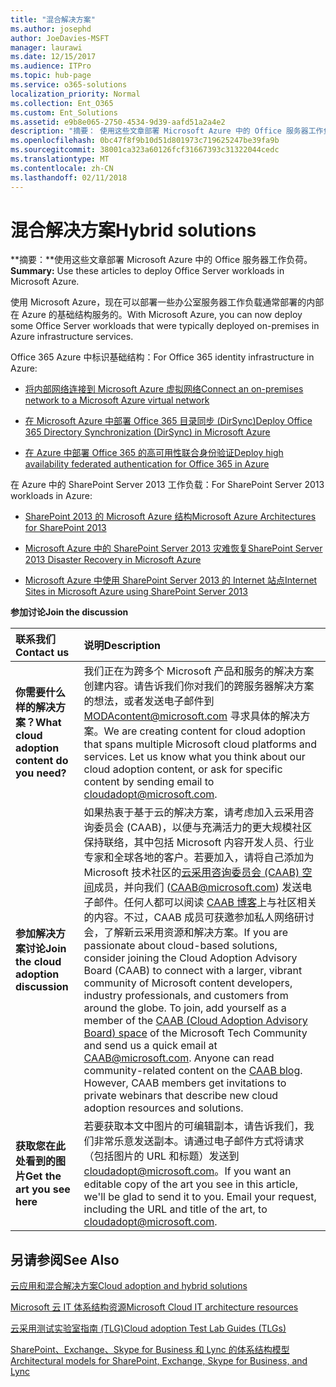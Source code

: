 ```yaml
---
title: "混合解决方案"
ms.author: josephd
author: JoeDavies-MSFT
manager: laurawi
ms.date: 12/15/2017
ms.audience: ITPro
ms.topic: hub-page
ms.service: o365-solutions
localization_priority: Normal
ms.collection: Ent_O365
ms.custom: Ent_Solutions
ms.assetid: e9b8e065-2750-4534-9d39-aafd51a2a4e2
description: "摘要： 使用这些文章部署 Microsoft Azure 中的 Office 服务器工作负荷。"
ms.openlocfilehash: 0bc47f8f9b10d51d801973c719625247be39fa9b
ms.sourcegitcommit: 38001ca323a60126fcf31667393c31322044cedc
ms.translationtype: MT
ms.contentlocale: zh-CN
ms.lasthandoff: 02/11/2018
---
```

# <a name="hybrid-solutions"></a><span data-ttu-id="64181-103">混合解决方案</span><span class="sxs-lookup"><span data-stu-id="64181-103">Hybrid solutions</span></span>

 <span data-ttu-id="64181-104">**摘要：**使用这些文章部署 Microsoft Azure 中的 Office 服务器工作负荷。</span><span class="sxs-lookup"><span data-stu-id="64181-104">**Summary:** Use these articles to deploy Office Server workloads in Microsoft Azure.</span></span>
  
<span data-ttu-id="64181-105">使用 Microsoft Azure，现在可以部署一些办公室服务器工作负载通常部署的内部在 Azure 的基础结构服务的。</span><span class="sxs-lookup"><span data-stu-id="64181-105">With Microsoft Azure, you can now deploy some Office Server workloads that were typically deployed on-premises in Azure infrastructure services.</span></span>
  
<span data-ttu-id="64181-106">Office 365 Azure 中标识基础结构：</span><span class="sxs-lookup"><span data-stu-id="64181-106">For Office 365 identity infrastructure in Azure:</span></span>
  
- [<span data-ttu-id="64181-107">将内部网络连接到 Microsoft Azure 虚拟网络</span><span class="sxs-lookup"><span data-stu-id="64181-107">Connect an on-premises network to a Microsoft Azure virtual network</span></span>](connect-an-on-premises-network-to-a-microsoft-azure-virtual-network.md)
    
- [<span data-ttu-id="64181-108">在 Microsoft Azure 中部署 Office 365 目录同步 (DirSync)</span><span class="sxs-lookup"><span data-stu-id="64181-108">Deploy Office 365 Directory Synchronization (DirSync) in Microsoft Azure</span></span>](deploy-office-365-directory-synchronization-dirsync-in-microsoft-azure.md)
    
- [<span data-ttu-id="64181-109">在 Azure 中部署 Office 365 的高可用性联合身份验证</span><span class="sxs-lookup"><span data-stu-id="64181-109">Deploy high availability federated authentication for Office 365 in Azure</span></span>](deploy-high-availability-federated-authentication-for-office-365-in-azure.md)
    
<span data-ttu-id="64181-110">在 Azure 中的 SharePoint Server 2013 工作负载：</span><span class="sxs-lookup"><span data-stu-id="64181-110">For SharePoint Server 2013 workloads in Azure:</span></span>
  
- [<span data-ttu-id="64181-111">SharePoint 2013 的 Microsoft Azure 结构</span><span class="sxs-lookup"><span data-stu-id="64181-111">Microsoft Azure Architectures for SharePoint 2013</span></span>](microsoft-azure-architectures-for-sharepoint-2013.md)
    
- [<span data-ttu-id="64181-112">Microsoft Azure 中的 SharePoint Server 2013 灾难恢复</span><span class="sxs-lookup"><span data-stu-id="64181-112">SharePoint Server 2013 Disaster Recovery in Microsoft Azure</span></span>](sharepoint-server-2013-disaster-recovery-in-microsoft-azure.md)
    
- [<span data-ttu-id="64181-113">Microsoft Azure 中使用 SharePoint Server 2013 的 Internet 站点</span><span class="sxs-lookup"><span data-stu-id="64181-113">Internet Sites in Microsoft Azure using SharePoint Server 2013</span></span>](internet-sites-in-microsoft-azure-using-sharepoint-server-2013.md)
  
    
<span data-ttu-id="64181-114">**参加讨论**</span><span class="sxs-lookup"><span data-stu-id="64181-114">**Join the discussion**</span></span>

|<span data-ttu-id="64181-115">**联系我们**</span><span class="sxs-lookup"><span data-stu-id="64181-115">**Contact us**</span></span>|<span data-ttu-id="64181-116">**说明**</span><span class="sxs-lookup"><span data-stu-id="64181-116">**Description**</span></span>|
|:-----|:-----|
|<span data-ttu-id="64181-117">**你需要什么样的解决方案？**</span><span class="sxs-lookup"><span data-stu-id="64181-117">**What cloud adoption content do you need?**</span></span> <br/> |<span data-ttu-id="64181-p101">我们正在为跨多个 Microsoft 产品和服务的解决方案创建内容。请告诉我们你对我们的跨服务器解决方案的想法，或者发送电子邮件到 [MODAcontent@microsoft.com](mailto:cloudadopt@microsoft.com?Subject=[Cloud%20Adoption%20Content%20Feedback]:%20) 寻求具体的解决方案。</span><span class="sxs-lookup"><span data-stu-id="64181-p101">We are creating content for cloud adoption that spans multiple Microsoft cloud platforms and services. Let us know what you think about our cloud adoption content, or ask for specific content by sending email to [cloudadopt@microsoft.com](mailto:cloudadopt@microsoft.com?Subject=[Cloud%20Adoption%20Content%20Feedback]:%20).  </span></span><br/> |
|<span data-ttu-id="64181-120">**参加解决方案讨论**</span><span class="sxs-lookup"><span data-stu-id="64181-120">**Join the cloud adoption discussion**</span></span> <br/> |<span data-ttu-id="64181-p102">如果热衷于基于云的解决方案，请考虑加入云采用咨询委员会 (CAAB)，以便与充满活力的更大规模社区保持联络，其中包括 Microsoft 内容开发人员、行业专家和全球各地的客户。若要加入，请将自己添加为 Microsoft 技术社区的[云采用咨询委员会 (CAAB) 空间](https://aka.ms/caab)成员，并向我们 ([CAAB@microsoft.com](mailto:caab@microsoft.com?Subject=I%20just%20joined%20the%20Cloud%20Adoption%20Advisory%20Board!)) 发送电子邮件。任何人都可以阅读 [CAAB 博客](https://blogs.technet.com/b/solutions_advisory_board/)上与社区相关的内容。不过，CAAB 成员可获邀参加私人网络研讨会，了解新云采用资源和解决方案。</span><span class="sxs-lookup"><span data-stu-id="64181-p102">If you are passionate about cloud-based solutions, consider joining the Cloud Adoption Advisory Board (CAAB) to connect with a larger, vibrant community of Microsoft content developers, industry professionals, and customers from around the globe. To join, add yourself as a member of the [CAAB (Cloud Adoption Advisory Board) space](https://aka.ms/caab) of the Microsoft Tech Community and send us a quick email at [CAAB@microsoft.com](mailto:caab@microsoft.com?Subject=I%20just%20joined%20the%20Cloud%20Adoption%20Advisory%20Board!). Anyone can read community-related content on the [CAAB blog](https://blogs.technet.com/b/solutions_advisory_board/). However, CAAB members get invitations to private webinars that describe new cloud adoption resources and solutions.  </span></span><br/> |
|<span data-ttu-id="64181-124">**获取您在此处看到的图片**</span><span class="sxs-lookup"><span data-stu-id="64181-124">**Get the art you see here**</span></span> <br/> |<span data-ttu-id="64181-p103">若要获取本文中图片的可编辑副本，请告诉我们，我们非常乐意发送副本。请通过电子邮件方式将请求（包括图片的 URL 和标题）发送到 [cloudadopt@microsoft.com](mailto:cloudadopt@microsoft.com?subject=[Art%20Request]:%20)。</span><span class="sxs-lookup"><span data-stu-id="64181-p103">If you want an editable copy of the art you see in this article, we'll be glad to send it to you. Email your request, including the URL and title of the art, to [cloudadopt@microsoft.com](mailto:cloudadopt@microsoft.com?subject=[Art%20Request]:%20).  </span></span><br/> |
   
## <a name="see-also"></a><span data-ttu-id="64181-127">另请参阅</span><span class="sxs-lookup"><span data-stu-id="64181-127">See Also</span></span>

[<span data-ttu-id="64181-128">云应用和混合解决方案</span><span class="sxs-lookup"><span data-stu-id="64181-128">Cloud adoption and hybrid solutions</span></span>](cloud-adoption-and-hybrid-solutions.md)
  
[<span data-ttu-id="64181-129">Microsoft 云 IT 体系结构资源</span><span class="sxs-lookup"><span data-stu-id="64181-129">Microsoft Cloud IT architecture resources</span></span>](microsoft-cloud-it-architecture-resources.md)
  
[<span data-ttu-id="64181-130">云采用测试实验室指南 (TLG)</span><span class="sxs-lookup"><span data-stu-id="64181-130">Cloud adoption Test Lab Guides (TLGs)</span></span>](cloud-adoption-test-lab-guides-tlgs.md)
  
[<span data-ttu-id="64181-131">SharePoint、Exchange、Skype for Business 和 Lync 的体系结构模型</span><span class="sxs-lookup"><span data-stu-id="64181-131">Architectural models for SharePoint, Exchange, Skype for Business, and Lync</span></span>](architectural-models-for-sharepoint-exchange-skype-for-business-and-lync.md)


